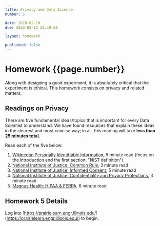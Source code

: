 ```yaml
---
title: Privacy and Data Science
number: 5

date: 2020-02-10
due: 2020-02-13 23:59:59

layout: homework

published: false
---
```


# Homework {{page.number}}

Along with designing a good experiment, it is absolutely critical that the experiment is ethical.  This homework consists on privacy and related matters.


## Readings on Privacy

There are five fundamental ideas/topics that is important for every Data Scientist to understand.  We have found resources that explain these ideas in the clearest and most concise way; in all, this reading will take **less than 25 minutes total**.

Read each of the five below:

1. [Wikipedia: Personally Identifiable Information](https://en.wikipedia.org/wiki/Personally_identifiable_information), 5 minute read (focus on the introduction and the first section: "NIST definition")
2. [National Institute of Justice: Common Rule](https://www.nij.gov/funding/humansubjects/pages/common-rule.aspx), 3 minute read
3. [National Institute of Justice: Informed Consent](https://www.nij.gov/funding/humansubjects/pages/informed-consent.aspx), 5 minute read
4. [National Institute of Justice: Confidentiality and Privacy Protections](https://www.nij.gov/funding/humansubjects/pages/confidentiality.aspx), 3 minute read
5. [Magnus Health: HIPAA & FERPA](https://web.magnushealth.com/insights/hipaa-ferpa-what-they-are-how-they-apply), 6 minute read


## Homework 5 Details

Log into [https://prairielearn.engr.illinois.edu/](https://prairielearn.engr.illinois.edu/) to begin.
